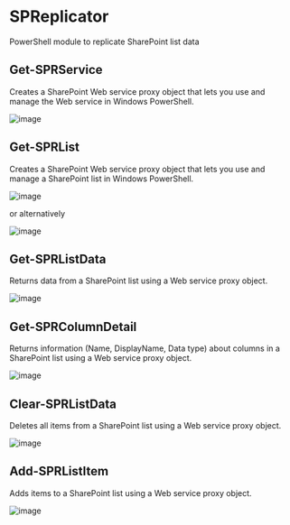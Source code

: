 # SPReplicator
PowerShell module to replicate SharePoint list data

## Get-SPRService
Creates a SharePoint Web service proxy object that lets you use and manage the Web service in Windows PowerShell.

![image](https://user-images.githubusercontent.com/8278033/42355459-ee853e20-8068-11e8-82cf-053ee6ebc5ce.png)

## Get-SPRList
Creates a SharePoint Web service proxy object that lets you use and manage a SharePoint list in Windows PowerShell.
    
![image](https://user-images.githubusercontent.com/8278033/42355538-5094da9e-8069-11e8-976e-5504c9af4076.png)

or alternatively

![image](https://user-images.githubusercontent.com/8278033/42355538-5094da9e-8069-11e8-976e-5504c9af4076.png)

## Get-SPRListData
Returns data from a SharePoint list using a Web service proxy object.
 
![image](https://user-images.githubusercontent.com/8278033/42355607-a08c5e3c-8069-11e8-92a4-b9273d648cf9.png)

## Get-SPRColumnDetail
Returns information (Name, DisplayName, Data type) about columns in a SharePoint list using a Web service proxy object.

![image](https://user-images.githubusercontent.com/8278033/42355638-cad24f08-8069-11e8-9fe2-c7ae147f1db9.png)

## Clear-SPRListData
Deletes all items from a SharePoint list using a Web service proxy object.
 
![image](https://user-images.githubusercontent.com/8278033/42355673-059062f6-806a-11e8-93e6-10e75ad8ab49.png)

## Add-SPRListItem
Adds items to a SharePoint list using a Web service proxy object.

![image](https://user-images.githubusercontent.com/8278033/42355970-957acffe-806b-11e8-8efe-74d11edf257d.png)

<!---
Get-SPRService -Uri sharepoint2016
Get-SPRList -Uri sharepoint2016 -ListName 'My List'
Get-SPRListData -Uri sharepoint2016 -ListName 'My List'
Get-SPRListData -Uri sharepoint2016 -ListName 'My List' -Id 91
Get-SPRColumnDetail -Uri sharepoint2016 -ListName 'My List'


$object = @()
    $object += [pscustomobject]@{ Title = 'Hello'; TestColumn = 'Sample Data'; }
    $object += [pscustomobject]@{ Title = 'Hello2'; TestColumn = 'Sample Data2'; }
    $object += [pscustomobject]@{ Title = 'Hello3'; TestColumn = 'Sample Data3'; }
Add-SPRListItem -Uri sharepoint2016 -ListName 'My List' -InputObject $object

Clear-SPRListData -Uri sharepoint2016 -ListName 'My List' -Confirm:$false

-->